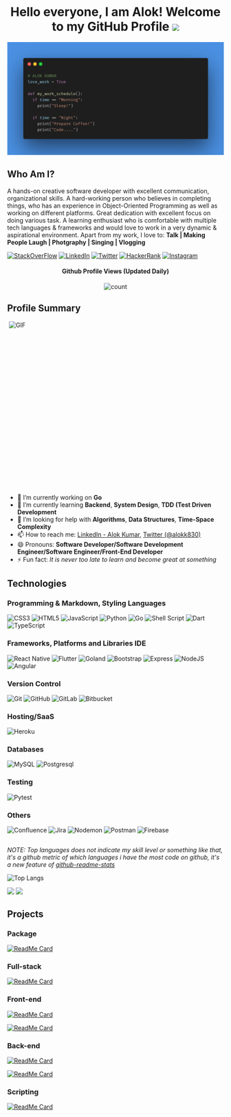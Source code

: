 <!--
**aloklearning/aloklearning** is a ✨ _special_ ✨ repository because its `README.md` (this file) appears on your GitHub profile.

Here are some ideas to get you started:

- 🔭 I’m currently working on ...
- 🌱 I’m currently learning ...
- 👯 I’m looking to collaborate on ...
- 🤔 I’m looking for help with ...
- 💬 Ask me about ...
- 📫 How to reach me: ...
- 😄 Pronouns: ...
- ⚡ Fun fact: ...
-->

<!-- ![](https://raw.githubusercontent.com/tobimori/tobimori/main/wave.gif) -->
<h1 align="center">
  Hello everyone, I am Alok!&nbsp;Welcome to my GitHub Profile <img src="https://media.giphy.com/media/mGcNjsfWAjY5AEZNw6/giphy.gif" width="50">
</h1>

<p align="center"> 
  <img src="https://github.com/aloklearning/aloklearning/blob/master/alok.png" alt="code-block">
</p>

## Who Am I?

A hands-on creative software developer with excellent communication, organizational skills. A hard-working person who believes in completing things, who has an experience in Object-Oriented Programming as well as working on different platforms. Great dedication with excellent focus on doing various task. A learning enthusiast who is comfortable with multiple tech languages & frameworks and would love to work in a very dynamic & aspirational environment.
Apart from my work, I love to: **Talk | Making People Laugh | Photgraphy | Singing | Vlogging**

[![StackOverFlow](https://img.shields.io/badge/StackOverFlow-%23FF9900.svg?style=for-the-badge&logo=stackoverflow&logoColor=white)](https://stackoverflow.com/users/5362583/alok?tab=profile)
[![LinkedIn](https://img.shields.io/badge/LinkedIn-%232671E5.svg?style=for-the-badge&logo=linkedin&logoColor=white)](https://www.linkedin.com/in/alokk830/)
[![Twitter](https://img.shields.io/badge/Twitter-0A9EDC?style=for-the-badge&logo=twitter&logoColor=white)](https://twitter.com/alokk830)
[![HackerRank](https://img.shields.io/badge/HackerRank-1ba94c?style=for-the-badge&logo=hackerrank&logoColor=white)](https://www.hackerrank.com/alokk830?hr_r=1)
[![Instagram](https://img.shields.io/badge/Instagram-F77737?style=for-the-badge&logo=instagram&logoColor=white)](https://www.instagram.com/exploreralok/)

<h4 align="center">Github Profile Views (Updated Daily)</h4>
<p align="center"><img src="https://profile-counter.glitch.me/aloklearning/count.svg" alt="count" height="30"></p>

## Profile Summary

<img align="right" src="https://media.giphy.com/media/SWoSkN6DxTszqIKEqv/giphy.gif" alt="GIF" width="500" height="400">

- 🔭  I’m currently working on **Go**
- 🌱  I’m currently learning **Backend**, **System Design**, **TDD (Test Driven Development**
- 🤔  I’m looking for help with **Algorithms**, **Data Structures**, **Time-Space Complexity**
- 📫  How to reach me: [LinkedIn - Alok Kumar](https://www.linkedin.com/in/alokk830/), [Twitter (@alokk830)](https://twitter.com/alokk830)
- 😄 Pronouns: **Software Developer/Software Development Engineer/Software Engineer/Front-End Developer**
- ⚡ Fun fact: *It is never too late to learn and become great at something*

<h2> </h2>

## Technologies

### Programming & Markdown, Styling Languages
![CSS3](https://img.shields.io/badge/css3-%231572B6.svg?style=for-the-badge&logo=css3&logoColor=white)
![HTML5](https://img.shields.io/badge/html5-%23E34F26.svg?style=for-the-badge&logo=html5&logoColor=white)
![JavaScript](https://img.shields.io/badge/javascript-%23323330.svg?style=for-the-badge&logo=javascript&logoColor=%23F7DF1E)
![Python](https://img.shields.io/badge/python-3670A0?style=for-the-badge&logo=python&logoColor=ffdd54)
![Go](https://img.shields.io/badge/go-3670A0?style=for-the-badge&logo=go&logoColor=ffdd54)
![Shell Script](https://img.shields.io/badge/shell_script-%23121011.svg?style=for-the-badge&logo=gnu-bash&logoColor=white)
![Dart](https://img.shields.io/badge/Dart-0A9EDC?style=for-the-badge&logo=dart&logoColor=white)
![TypeScript](https://img.shields.io/badge/typescript-%23007ACC.svg?style=for-the-badge&logo=typescript&logoColor=white)

### Frameworks, Platforms and Libraries IDE
![React Native](https://img.shields.io/badge/ReactNative-61dafb?style=for-the-badge&logo=react&logoColor=black)
![Flutter](https://img.shields.io/badge/Flutter-0A9EDC?style=for-the-badge&logo=flutter&logoColor=white)
![Goland](https://img.shields.io/badge/Gloand-0A9EDC?style=for-the-badge&logo=goland&logoColor=white)
![Bootstrap](https://img.shields.io/badge/bootstrap-%23563D7C.svg?style=for-the-badge&logo=bootstrap&logoColor=white)
![Express](https://img.shields.io/badge/Express-000?style=for-the-badge&logo=express&logoColor=white)
![NodeJS](https://img.shields.io/badge/node.js-6DA55F?style=for-the-badge&logo=node.js&logoColor=white)
![Angular](https://img.shields.io/badge/Angular-dd1b16?style=for-the-badge&logo=angular&logoColor=white)

### Version Control
![Git](https://img.shields.io/badge/Git-F05032?style=for-the-badge&logo=git&logoColor=white)
![GitHub](https://img.shields.io/badge/GitHub-181717?style=for-the-badge&logo=github&logoColor=white)
![GitLab](https://img.shields.io/badge/gitlab-%23181717.svg?style=for-the-badge&logo=gitlab&logoColor=white)
![Bitbucket](https://img.shields.io/badge/bitbucket-%230047B3.svg?style=for-the-badge&logo=bitbucket&logoColor=white)

### Hosting/SaaS
![Heroku](https://img.shields.io/badge/heroku-%23430098.svg?style=for-the-badge&logo=heroku&logoColor=white)

### Databases

![MySQL](https://img.shields.io/badge/mysql-%2300f.svg?style=for-the-badge&logo=mysql&logoColor=white)
![Postgresql](https://img.shields.io/badge/PostgreSQL-316192?style=for-the-badge&logo=postgresql&logoColor=white)

### Testing
![Pytest](https://img.shields.io/badge/Pytest-0A9EDC?style=for-the-badge&logo=pytest&logoColor=white)

### Others
![Confluence](https://img.shields.io/badge/confluence-%23172BF4.svg?style=for-the-badge&logo=confluence&logoColor=white)
![Jira](https://img.shields.io/badge/jira-%230A0FFF.svg?style=for-the-badge&logo=jira&logoColor=white)
![Nodemon](https://img.shields.io/badge/Nodemon-76D04B?style=for-the-badge&logo=nodemon&logoColor=white)
![Postman](https://img.shields.io/badge/Postman-FF6C37?style=for-the-badge&logo=postman&logoColor=white)
![Firebase](https://img.shields.io/badge/Firebase-FFCB2B?style=for-the-badge&logo=firebase&logoColor=white)

<h2> </h2>

*NOTE: Top languages does not indicate my skill level or something like that, it's a github metric of which languages i have the most code on github, it's a new feature of [github-readme-stats](https://github.com/anuraghazra/github-readme-stats)*

![Top Langs](https://github-readme-stats.vercel.app/api/top-langs/?username=aloklearning&layout=compact&theme=dark)

<p align="left">
	<img width="450em" src="https://github-readme-stats.vercel.app/api?username=aloklearning&show_icons=true&include_all_commits=true&count_private=true&hide_border=false&theme=dark" />
  
  <img width="450em" src="https://github-readme-streak-stats.herokuapp.com/?user=aloklearning&include_all_commits=true&hide_border=false&theme=dark"/>
</p>

## Projects

### Package
[![ReadMe Card](https://github-readme-stats.vercel.app/api/pin/?username=aloklearning&repo=flutter_bounce&theme=dark)](https://github.com/aloklearning/flutter_bounce)

### Full-stack
[![ReadMe Card](https://github-readme-stats.vercel.app/api/pin/?username=aloklearning&repo=wp-blog-scrapping&theme=dark)](https://github.com/aloklearning/wp-blog-scrapping)

### Front-end
[![ReadMe Card](https://github-readme-stats.vercel.app/api/pin/?username=aloklearning&repo=byjus-search-app&theme=dark)](https://github.com/aloklearning/byjus-search-app)

[![ReadMe Card](https://github-readme-stats.vercel.app/api/pin/?username=aloklearning&repo=react-native-spacex-app&theme=dark)](https://github.com/aloklearning/react-native-spacex-app)


### Back-end
[![ReadMe Card](https://github-readme-stats.vercel.app/api/pin/?username=aloklearning&repo=python-rest-api-app&theme=dark)](https://github.com/aloklearning/python-rest-api-app)

[![ReadMe Card](https://github-readme-stats.vercel.app/api/pin/?username=aloklearning&repo=node-spacex-api&theme=dark)](https://github.com/aloklearning/node-spacex-api)

### Scripting
[![ReadMe Card](https://github-readme-stats.vercel.app/api/pin/?username=aloklearning&repo=py-categorizer&theme=dark)](https://github.com/aloklearning/py-categorizer)
